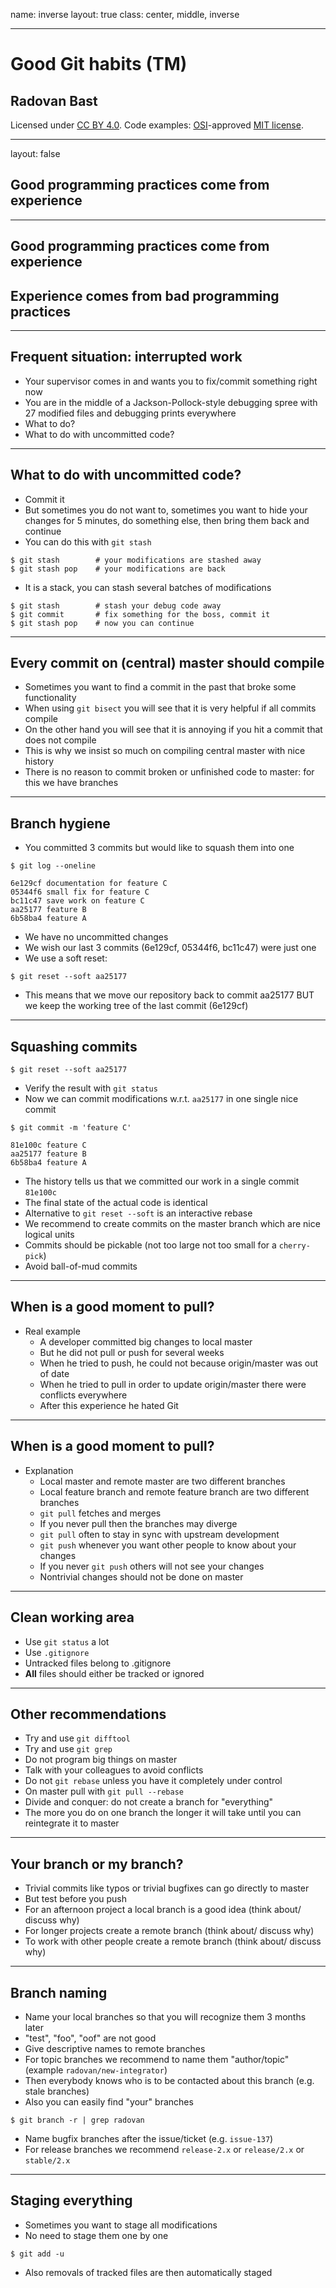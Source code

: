 name: inverse
layout: true
class: center, middle, inverse

---

# Good Git habits (TM)

## Radovan Bast

Licensed under [CC BY 4.0](https://creativecommons.org/licenses/by/4.0/).
Code examples: [OSI](http://opensource.org)-approved [MIT license](http://opensource.org/licenses/mit-license.html).

---

layout: false

## Good programming practices come from experience

---

## Good programming practices come from experience

## Experience comes from bad programming practices

---

## Frequent situation: interrupted work

- Your supervisor comes in and wants you to fix/commit something right now
- You are in the middle of a Jackson-Pollock-style debugging spree with 27 modified files
  and debugging prints everywhere
- What to do?
- What to do with uncommitted code?

---

## What to do with uncommitted code?

- Commit it
- But sometimes you do not want to, sometimes you want to hide your changes for 5 minutes,
  do something else, then bring them back and continue
- You can do this with `git stash`

```shell
$ git stash        # your modifications are stashed away
$ git stash pop    # your modifications are back
```

- It is a stack, you can stash several batches of modifications

```shell
$ git stash        # stash your debug code away
$ git commit       # fix something for the boss, commit it
$ git stash pop    # now you can continue
```

---

## Every commit on (central) master should compile

- Sometimes you want to find a commit in the past that broke some functionality
- When using `git bisect` you will see that it is very helpful if all commits compile
- On the other hand you will see that it is annoying if you hit a commit that does not compile
- This is why we insist so much on compiling central master with nice history
- There is no reason to commit broken or unfinished code to master: for this we have branches

---

## Branch hygiene

- You committed 3 commits but would like to squash them into one

```shell
$ git log --oneline

6e129cf documentation for feature C
05344f6 small fix for feature C
bc11c47 save work on feature C
aa25177 feature B
6b58ba4 feature A
```

- We have no uncommitted changes
- We wish our last 3 commits (6e129cf, 05344f6, bc11c47) were just one
- We use a soft reset:

```shell
$ git reset --soft aa25177
```

- This means that we move our repository back to commit aa25177
  BUT we keep the working tree of the last commit (6e129cf)

---

## Squashing commits

```shell
$ git reset --soft aa25177
```

- Verify the result with `git status`
- Now we can commit modifications w.r.t. `aa25177` in one single nice commit

```shell
$ git commit -m 'feature C'

81e100c feature C
aa25177 feature B
6b58ba4 feature A
```

- The history tells us that we committed our work in a single commit `81e100c`
- The final state of the actual code is identical
- Alternative to `git reset --soft` is an interactive rebase
- We recommend to create commits on the master branch which are nice logical
  units
- Commits should be pickable (not too large not too small for a `cherry-pick`)
- Avoid ball-of-mud commits

---

## When is a good moment to pull?

- Real example
    - A developer committed big changes to local master
    - But he did not pull or push for several weeks
    - When he tried to push, he could not because origin/master was out of date
    - When he tried to pull in order to update origin/master there were conflicts everywhere
    - After this experience he hated Git

---

## When is a good moment to pull?

- Explanation
    - Local master and remote master are two different branches
    - Local feature branch and remote feature branch are two different branches
    - `git pull` fetches and merges
    - If you never pull then the branches may diverge
    - `git pull` often to stay in sync with upstream development
    - `git push` whenever you want other people to know about your changes
    - If you never `git push` others will not see your changes
    - Nontrivial changes should not be done on master

---

## Clean working area

- Use `git status` a lot
- Use `.gitignore`
- Untracked files belong to .gitignore
- **All** files should either be tracked or ignored

---

## Other recommendations

- Try and use `git difftool`
- Try and use `git grep`
- Do not program big things on master
- Talk with your colleagues to avoid conflicts
- Do not `git rebase` unless you have it completely under control
- On master pull with `git pull --rebase`
- Divide and conquer: do not create a branch for "everything"
- The more you do on one branch the longer it will take until you can reintegrate it to master

---

## Your branch or my branch?

- Trivial commits like typos or trivial bugfixes can go directly to master
- But test before you push
- For an afternoon project a local branch is a good idea (think about/ discuss why)
- For longer projects create a remote branch (think about/ discuss why)
- To work with other people create a remote branch (think about/ discuss why)

---

## Branch naming

- Name your local branches so that you will recognize them 3 months later
- "test", "foo", "oof" are not good
- Give descriptive names to remote branches
- For topic branches we recommend to name them "author/topic" (example `radovan/new-integrator`)
- Then everybody knows who is to be contacted about this branch (e.g. stale branches)
- Also you can easily find "your" branches

```shell
$ git branch -r | grep radovan
```

- Name bugfix branches after the issue/ticket (e.g. `issue-137`)
- For release branches we recommend `release-2.x` or `release/2.x` or `stable/2.x`

---

## Staging everything

- Sometimes you want to stage all modifications
- No need to stage them one by one

```shell
$ git add -u
```

- Also removals of tracked files are then automatically staged
